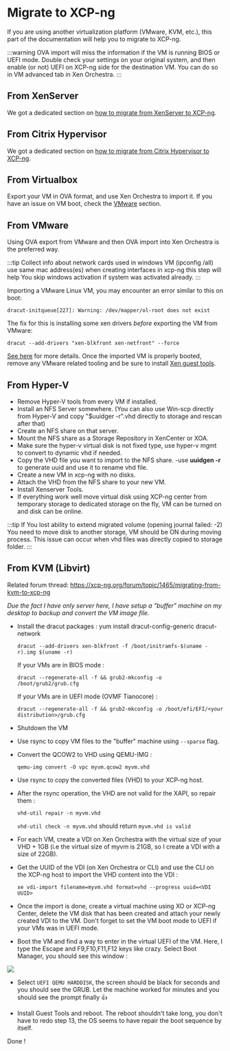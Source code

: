 # Migrate to XCP-ng

If you are using another virtualization platform (VMware, KVM, etc.), this part of the documentation will help you to migrate to XCP-ng.

:::warning
OVA import will miss the information if the VM is running BIOS or UEFI mode. Double check your settings on your original system, and then enable (or not) UEFI on XCP-ng side for the destination VM. You can do so in VM advanced tab in Xen Orchestra.
:::

## From XenServer

We got a dedicated section on [how to migrate from XenServer to XCP-ng](upgrade.md#upgrade-from-xenserver).

## From Citrix Hypervisor

We got a dedicated section on [how to migrate from Citrix Hypervisor to XCP-ng](upgrade.md#upgrade-from-xenserver).

## From Virtualbox

Export your VM in OVA format, and use Xen Orchestra to import it. If you have an issue on VM boot, check the [VMware](migratetoxcpng.md#fromvmware) section.

## From VMware

Using OVA export from VMware and then OVA import into Xen Orchestra is the preferred way.

:::tip
Collect info about network cards used in windows VM (ipconfig /all) use same mac address(es) when creating interfaces in xcp-ng this step will help You skip windows activation if system was activated already.
:::

Importing a VMware Linux VM, you may encounter an error similar to this on boot:

`dracut-initqueue[227]: Warning: /dev/mapper/ol-root does not exist`

The fix for this is installing some xen drivers *before* exporting the VM from VMware:

`dracut --add-drivers "xen-blkfront xen-netfront" --force`

[See here](https://unix.stackexchange.com/questions/278385/boot-problem-in-linux/496037#496037) for more details. Once the imported VM is properly booted, remove any VMware related tooling and be sure to install [Xen guest tools](guests.md).

## From Hyper-V

* Remove Hyper-V tools from every VM if installed.
* Install an NFS Server somewhere. (You can also use Win-scp directly from Hyper-V and copy "$uuidger -r".vhd directly to storage and rescan after that)
* Create an NFS share on that server.
* Mount the NFS share as a Storage Repository in XenCenter or XOA.
* Make sure the hyper-v virtual disk is not fixed type, use hyper-v mgmt to convert to dynamic vhd if needed.
* Copy the VHD file you want to import to the NFS share.
   -use **uuidgen -r** to generate uuid and use it to rename vhd file.
* Create a new VM in xcp-ng with no disks.
* Attach the VHD from the NFS share to your new VM.
* Install Xenserver Tools.
* If everything work well move virtual disk using XCP-ng center from temporary storage to dedicated storage on the fly, VM can be turned on and disk can be online.

:::tip
If You lost ability to extend migrated volume (opening journal failed: -2) You need to move disk to another storage, VM should be ON during moving process. This issue can occur when vhd files was directly copied to storage folder.
:::

## From KVM (Libvirt)

Related forum thread: <https://xcp-ng.org/forum/topic/1465/migrating-from-kvm-to-xcp-ng>

_Due the fact I have only server here, I have setup a "buffer" machine on my desktop to backup and convert the VM image file._

* Install the dracut packages : yum install dracut-config-generic dracut-network

  `dracut --add-drivers xen-blkfront -f /boot/initramfs-$(uname -r).img $(uname -r)`

  If your VMs are in BIOS mode :

  `dracut --regenerate-all -f && grub2-mkconfig -o /boot/grub2/grub.cfg`

  If your VMs are in UEFI mode (OVMF Tianocore) :

  `dracut --regenerate-all -f && grub2-mkconfig -o /boot/efi/EFI/<your distribution>/grub.cfg`

* Shutdown the VM

* Use rsync to copy VM files to the "buffer" machine using `--sparse` flag.

* Convert the QCOW2 to VHD using QEMU-IMG :

  `qemu-img convert -O vpc myvm.qcow2 myvm.vhd`

* Use rsync to copy the converted files (VHD) to your XCP-ng host.

* After the rsync operation, the VHD are not valid for the XAPI, so repair them :

   `vhd-util repair -n myvm.vhd`

    `vhd-util check -n myvm.vhd` should return `myvm.vhd is valid`

* For each VM, create a VDI on Xen Orchestra with the virtual size of your VHD + 1GB (i.e the virtual size of myvm is 21GB, so I create a VDI with a size of 22GB).

* Get the UUID of the VDI (on Xen Orchestra or CLI) and use the CLI on the XCP-ng host to import the VHD content into the VDI :

  `xe vdi-import filename=myvm.vhd format=vhd --progress uuid=<VDI UUID>`

* Once the import is done, create a virtual machine using XO or XCP-ng Center, delete the VM disk that has been created and attach your newly created VDI to the VM. Don't forget to set the VM boot mode to UEFI if your VMs was in UEFI mode.

* Boot the VM and find a way to enter in the virtual UEFI of the VM. Here, I type the Escape and F9,F10,F11,F12 keys like crazy. Select Boot Manager, you should see this window :

![](https://xcp-ng.org/forum/assets/uploads/files/1567269672854-f2fffe78-22bf-4f2f-b72a-3a142868535a-image.png)

* Select `UEFI QEMU HARDDISK`, the screen should be black for seconds and you should see the GRUB. Let the machine worked for minutes and you should see the prompt finally 👍

* Install Guest Tools and reboot. The reboot shouldn't take long, you don't have to redo step 13, the OS seems to have repair the boot sequence by itself.

Done !
